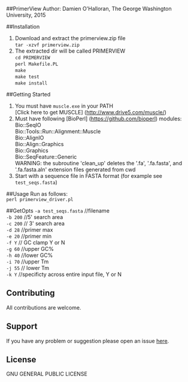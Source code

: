 ##PrimerView
Author: Damien O'Halloran, The George Washington University, 2015

##Installation
1. Download and extract the primerview.zip file  
`tar -xzvf primerview.zip`  
2. The extracted dir will be called PRIMERVIEW  
  `cd PRIMERVIEW`  
  `perl Makefile.PL`  
  `make`  
  `make test`  
  `make install`  
  
##Getting Started  
1. You must have `muscle.exe` in your PATH  
[Click here to get MUSCLE] (http://www.drive5.com/muscle/)  
2. Must have following [BioPerl] (https://github.com/bioperl) modules:  
Bio::SeqIO  
Bio::Tools::Run::Alignment::Muscle  
Bio::AlignIO  
Bio::Align::Graphics  
Bio::Graphics  
Bio::SeqFeature::Generic  
WARNING: the subroutine 'clean_up' deletes the '.fa', '.fa.fasta', and '.fa.fasta.aln' extension files generated from cwd  
3. Start with a sequence file in FASTA format (for example see `test_seqs.fasta`)  

##Usage 
Run as follows:  
  `perl primerview_driver.pl`  
  
##GetOpts 
  `-a test_seqs.fasta` //filename  
   `-b 200` //5' search area    
   `-c 200` // 3' search area    
   `-d 28` //primer max    
   `-e 20` //primer min   
   `-f Y` // GC clamp Y or N  
   `-g 60` //upper GC%  
   `-h 40` //lower GC%  
   `-i 70` //upper Tm  
   `-j 55` // lower Tm  
   `-k Y` //specificty across entire input file, Y or N  

## Contributing
All contributions are welcome.

## Support
If you have any problem or suggestion please open an issue [here](https://github.com/dohalloran/PrimerView/issues).

## License 
GNU GENERAL PUBLIC LICENSE





